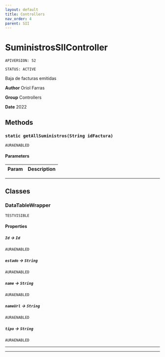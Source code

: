 ```yaml
---
layout: default
title: Controllers
nav_order: 4
parent: SII
---
```


# SuministrosSIIController

`APIVERSION: 52`

`STATUS: ACTIVE`

Baja de facturas emitidas

**Author** Oriol Farras

**Group** Controllers

**Date** 2022

## Methods

### `static getAllSuministros(String idFactura)`

`AURAENABLED`

#### Parameters

| Param | Description |
| ----- | ----------- |

---

## Classes

### DataTableWrapper

`TESTVISIBLE`

#### Properties

##### `Id` → `Id`

`AURAENABLED`

##### `estado` → `String`

`AURAENABLED`

##### `name` → `String`

`AURAENABLED`

##### `nameUrl` → `String`

`AURAENABLED`

##### `tipo` → `String`

`AURAENABLED`

---

---
